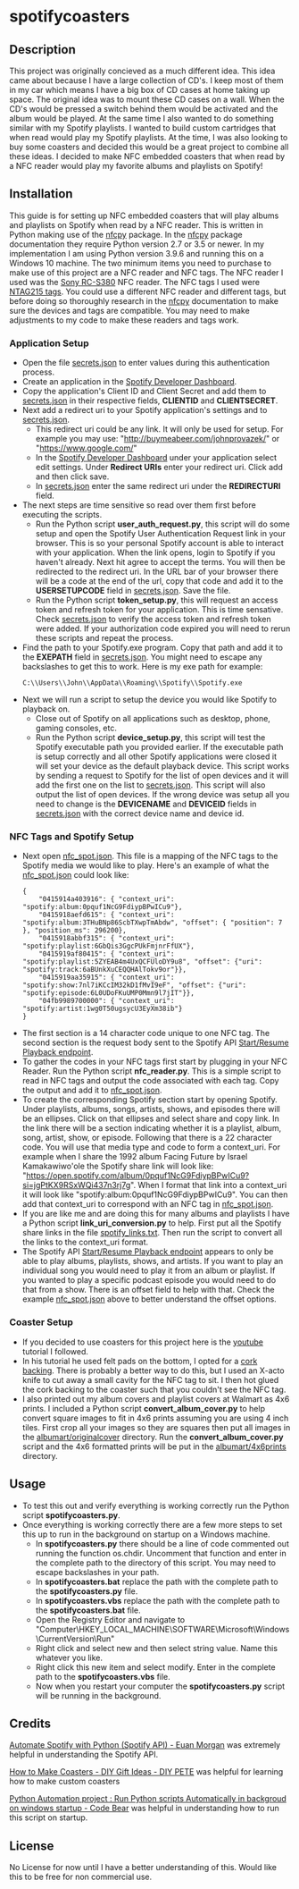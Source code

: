 # spotifycoasters

## Description
This project was originally concieved as a much different idea. This idea came about because I have a large collection of CD's. I keep most of them in my car which means I have a big box of CD cases at home taking up space. The original idea was to mount these CD cases on a wall. When the CD's would be pressed a switch behind them would be activated and the album would be played. At the same time I also wanted to do something similar with my Spotify playlists. I wanted to build custom cartridges that when read would play my Spotify playlists. At the time, I was also looking to buy some coasters and decided this would be a great project to combine all these ideas. I decided to make NFC embedded coasters that when read by a NFC reader would play my favorite albums and playlists on Spotify!

## Installation
This guide is for setting up NFC embedded coasters that will play albums and playlists on Spotify when read by a NFC reader. This is written in Python making use of the [nfcpy](https://nfcpy.readthedocs.io/en/latest/) package. In the [nfcpy](https://nfcpy.readthedocs.io/en/latest/) package documentation they require Python version 2.7 or 3.5 or newer. In  my implementation I am using Python version 3.9.6 and running this on a Windows 10 machine. The two minimum items you need to purchase to make use of this project are a NFC reader and NFC tags. The NFC reader I used was the [Sony RC-S380](https://www.amazon.com/gp/product/B00VR1WARC) NFC reader. The NFC tags I used were [NTAG215 tags](https://www.amazon.com/gp/product/B08G8KQLLB). You could use a different NFC reader and different tags, but before doing so thoroughly research in the [nfcpy](https://nfcpy.readthedocs.io/en/latest/overview.html#supported-devices) documentation to make sure the devices and tags are compatible. You may need to make adjustments to my code to make these readers and tags work.

### Application Setup
- Open the file [secrets.json](./data/secrets.json) to enter values during this authentication process.
- Create an application in the [Spotify Developer Dashboard](https://developer.spotify.com/dashboard/applications).
- Copy the application's Client ID and Client Secret and add them to [secrets.json](./data/secrets.json) in their respective fields, **CLIENTID** and **CLIENTSECRET**.
- Next add a redirect uri to your Spotify application's settings and to [secrets.json](./data/secrets.json).
    - This redirect uri could be any link. It will only be used for setup. For example you may use: "http://buymeabeer.com/johnprovazek/" or "https://www.google.com/"
    - In the [Spotify Developer Dashboard](https://developer.spotify.com/dashboard/applications) under your application select edit settings. Under **Redirect URIs** enter your redirect uri. Click add and then click save.
    - In [secrets.json](./data/secrets.json) enter the same redirect uri under the **REDIRECTURI** field.
- The next steps are time sensitive so read over them first before executing the scripts.
    - Run the Python script **user_auth_request.py**, this script will do some setup and open the Spotify User Authentication Request link in your browser. This is so your personal Spotify account is able to interact with your application. When the link opens, login to Spotify if you haven't already. Next hit agree to accept the terms. You will then be redirected to the redirect uri. In the URL bar of your browser there will be a code at the end of the url, copy that code and add it to the **USERSETUPCODE** field in [secrets.json](./data/secrets.json). Save the file.
    - Run the Python script **token_setup.py**, this will request an access token and refresh token for your application. This is time sensative. Check [secrets.json](./data/secrets.json) to verify the access token and refresh token were added. If your authorization code expired you will need to rerun these scripts and repeat the process.
- Find the path to your Spotify.exe program. Copy that path and add it to the **EXEPATH** field in [secrets.json](./data/secrets.json). You might need to escape any backslashes to get this to work. Here is my exe path for example:
    ```
    C:\\Users\\John\\AppData\\Roaming\\Spotify\\Spotify.exe
    ```
- Next we will run a script to setup the device you would like Spotify to playback on.
    - Close out of Spotify on all applications such as desktop, phone, gaming consoles, etc.
    - Run the Python script **device_setup.py**, this script will test the Spotify executable path you provided earlier. If the executable path is setup correctly and all other Spotify applications were closed it will set your device as the default playback device. This script works by sending a request to Spotify for the list of open devices and it will add the first one on the list to [secrets.json](./data/secrets.json). This script will also output the list of open devices. If the wrong device was setup all you need to change is the **DEVICENAME** and **DEVICEID** fields in [secrets.json](./data/secrets.json) with the correct device name and device id.

### NFC Tags and Spotify Setup
- Next open [nfc_spot.json](./data/nfc_spot.json). This file is a mapping of the NFC tags to the Spotify media we would like to play. Here's an  example of what the [nfc_spot.json](./data/nfc_spot.json) could look like:
    ```
    {
        "0415914a403916": { "context_uri": "spotify:album:0pquf1NcG9FdiypBPwICu9"},
        "0415918aefd615": { "context_uri": "spotify:album:3THuBNp86ScbTXwpTmAbdw", "offset": { "position": 7 }, "position_ms": 296200},
        "0415918abbf315": { "context_uri": "spotify:playlist:6GbQis3GgcPUkFmjnrFfUX"},
        "0415919af80415": { "context_uri": "spotify:playlist:5ZYEAB4m4UxQCFUloDY9u8", "offset": {"uri": "spotify:track:6aBUnkXuCEQQHAlTokv9or"}},
        "0415919aa35915": { "context_uri": "spotify:show:7nl7iKCcIM32kD1fMvI9eF", "offset": {"uri": "spotify:episode:6L0UDoFKuUMP0Mmn9l7jIT"}},
        "04fb9989700000": { "context_uri": "spotify:artist:1wg0T50ugsycU3EyXm38ib"}
    }
    ```
- The first section is a 14 character code unique to one NFC tag. The second section is the request body sent to the Spotify API [Start/Resume Playback endpoint](https://developer.spotify.com/console/put-play/).
- To gather the codes in your NFC tags first start by plugging in your NFC Reader. Run the Python script **nfc_reader.py**. This is a simple script to read in NFC tags and output the code associated with each tag. Copy the output and add it to [nfc_spot.json](./data/nfc_spot.json).
- To create the corresponding Spotify section start by opening Spotify. Under playlists, albums, songs, artists, shows, and episodes there will be an ellipses. Click on that ellipses and select share and copy link. In the link there will be a section indicating whether it is a playlist, album, song, artist, show, or episode. Following that there is a 22 character code. You will use that media type and code to form a context_uri. For example when I share the 1992 album Facing Future by Israel Kamakawiwo'ole the Spotify share link will look like: "https://open.spotify.com/album/0pquf1NcG9FdiypBPwICu9?si=jgPtKX9RSxWQi437n3rj7g". When I format that link into a context_uri it will look like "spotify:album:0pquf1NcG9FdiypBPwICu9". You can then add that context_uri to correspond with an NFC tag in [nfc_spot.json](./data/nfc_spot.json).
- If you are like me and are doing this for many albums and playlists I have a Python script **link_uri_conversion.py** to help. First put all the Spotify share links in the file [spotify_links.txt](./data/spotify_links.txt). Then run the script to convert all the links to the context_uri format.
- The Spotify API [Start/Resume Playback endpoint](https://developer.spotify.com/console/put-play/) appears to only be able to play albums, playlists, shows, and artists. If you want to play an individual song you would need to play it from an album or playlist. If you wanted to play a specific podcast episode you would need to do that from a show. There is an offset field to help with that. Check the example [nfc_spot.json](./data/nfc_spot.json) above to better understand the offset options.

### Coaster Setup
- If you decided to use coasters for this project here is the [youtube](https://www.youtube.com/watch?v=RV7-3CawKAM&t=68s&ab_channel=DIYPETE) tutorial I followed.
- In his tutorial he used felt pads on the bottom, I opted for a [cork backing](https://www.amazon.com/gp/product/B0834MWWS8/). There is probably a better way to do this, but I used an X-acto knife to cut away a small cavity for the NFC tag to sit. I then hot glued the cork backing to the coaster such that you couldn't see the NFC tag.
- I also printed out my album covers and playlist covers at Walmart as 4x6 prints. I included a Python script **convert_album_cover.py** to help convert square images to fit in 4x6 prints assuming you are using 4 inch tiles. First crop all your images so they are squares then put all images in the [albumart/originalcover](./albumart/originalcover) directory. Run the **convert_album_cover.py** script and the 4x6 formatted prints will be put in the [albumart/4x6prints](./albumart/4x6prints) directory.

## Usage

- To test this out and verify everything is working correctly run the Python script **spotifycoasters.py**.
- Once everything is working correctly there are a few more steps to set this up to run in the background on startup on a Windows machine.
    - In **spotifycoasters.py** there should be a line of code commented out running the function os.chdir. Uncomment that function and enter in the complete path to the directory of this script. You may need to escape backslashes in your path.
    - In **spotifycoasters.bat** replace the path with the complete path to the **spotifycoasters.py** file.
    - In **spotifycoasters.vbs** replace the path with the complete path to the **spotifycoasters.bat** file.
    - Open the Registry Editor and navigate to "Computer\HKEY_LOCAL_MACHINE\SOFTWARE\Microsoft\Windows\CurrentVersion\Run"
    - Right click and select new and then select string value. Name this whatever you like.
    - Right click this new item and select modify. Enter in the complete path to the **spotifycoasters.vbs** file.
    - Now when you restart your computer the **spotifycoasters.py** script will be running in the background.

## Credits

[Automate Spotify with Python (Spotify API) - Euan Morgan](https://www.youtube.com/watch?v=-FsFT6OwE1A&t=450s&ab_channel=EuanMorgan) was extremely helpful in understanding the Spotify API.

[How to Make Coasters - DIY Gift Ideas - DIY PETE](https://www.youtube.com/watch?v=RV7-3CawKAM&t=68s&ab_channel=DIYPETE) was helpful for learning how to make custom coasters

[Python Automation project : Run Python scripts Automatically in backgroud on windows startup - Code Bear](https://www.youtube.com/watch?v=XWV9tatoPQI&ab_channel=CodeBear) was helpful in understanding how to run this script on startup.


## License

No License for now until I have a better understanding of this. Would like this to be free for non commercial use.
